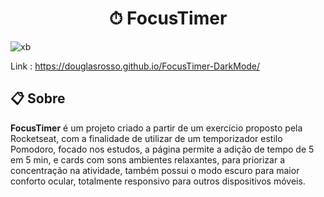 <h1 align="center">⏱ FocusTimer </h1>

![xb](https://user-images.githubusercontent.com/107089633/211350850-2d303664-1243-4529-bb67-ca66f8a46852.gif)

Link : https://douglasrosso.github.io/FocusTimer-DarkMode/

## 📋 Sobre

**FocusTimer** é um projeto criado a partir de um exercício proposto pela Rocketseat, 
com a finalidade de utilizar de um temporizador estilo Pomodoro, focado nos estudos,
a página permite a adição de tempo de 5 em 5 min, e cards com sons ambientes relaxantes, 
para priorizar a concentração na atividade, também possui o modo escuro para maior conforto ocular,
totalmente responsivo para outros dispositivos móveis.
